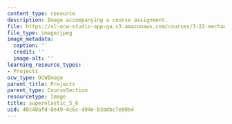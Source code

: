 ```yaml
---
content_type: resource
description: Image accompanying a course assignment.
file: https://ol-ocw-studio-app-qa.s3.amazonaws.com/courses/3-22-mechanical-behavior-of-materials-spring-2008/40c48afd0e494c6c494eb3adbc7e80e4_superelastic_5_6.jpg
file_type: image/jpeg
image_metadata:
  caption: ''
  credit: ''
  image-alt: ''
learning_resource_types:
- Projects
ocw_type: OCWImage
parent_title: Projects
parent_type: CourseSection
resourcetype: Image
title: superelastic_5_6
uid: 40c48afd-0e49-4c6c-494e-b3adbc7e80e4
---
```

